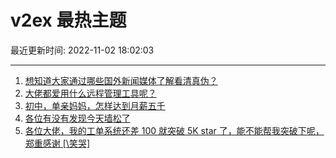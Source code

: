 # v2ex 最热主题

最近更新时间: 2022-11-02 18:02:03

--- 
1. [想知道大家通过哪些国外新闻媒体了解看清真伪？](https://www.v2ex.com/t/891965) 
2. [大佬都爱用什么远程管理工具呢？](https://www.v2ex.com/t/891950) 
3. [初中，单亲妈妈，怎样达到月薪五千](https://www.v2ex.com/t/892015) 
4. [各位有没有发现今天墙松了](https://www.v2ex.com/t/892046) 
5. [各位大佬，我的工单系统还差 100 就突破 5K star 了，能不能帮我突破下呢，郑重感谢 [\笑哭]](https://www.v2ex.com/t/891994) 
